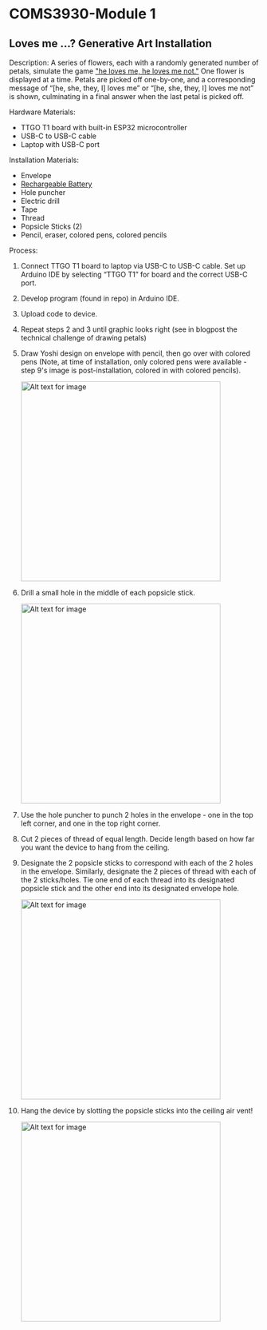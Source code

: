 # COMS3930-Module 1 

## Loves me ...? Generative Art Installation

Description:
A series of flowers, each with a randomly generated number of petals, simulate the game ["he loves me, he loves me not."](https://en.wikipedia.org/wiki/He_loves_me..._he_loves_me_not)
 One flower is displayed at a time. Petals are picked off one-by-one, and a corresponding message of “[he, she, they, I] loves me” or “[he, she, they, I] loves me not” is shown, culminating in a final answer when the last petal is picked off. 

Hardware Materials:
* TTGO T1 board with built-in ESP32 microcontroller 
* USB-C to USB-C cable 
* Laptop with USB-C port

Installation Materials: 
* Envelope
* [Rechargeable Battery](https://www.makerfocus.com/products/4pcs-952540-3-7v-1000mah-battery-with-jst1-25-connector-lithium-rechargeable-battery)
* Hole puncher
* Electric drill
* Tape
* Thread
* Popsicle Sticks (2) 
* Pencil, eraser, colored pens, colored pencils 

Process: 
1. Connect TTGO T1 board to laptop via USB-C to USB-C cable. Set up Arduino IDE by selecting “TTGO T1” for board and the correct USB-C port. 
2. Develop program (found in repo) in Arduino IDE.
3. Upload code to device.
4. Repeat steps 2 and 3 until graphic looks right (see in blogpost the technical challenge of drawing petals)
5. Draw Yoshi design on envelope with pencil, then go over with colored pens (Note, at time of installation, only colored pens were available - step 9's image is post-installation, colored in with colored pencils).
   
   <img src="images/drawing.png" width="400" alt="Alt text for image">
   
7. Drill a small hole in the middle of each popsicle stick.
   
   <img src="images/drill.png" width="400" alt="Alt text for image">
   
8. Use the hole puncher to punch 2 holes in the envelope - one in the top left corner, and one in the top right corner.
9. Cut 2 pieces of thread of equal length. Decide length based on how far you want the device to hang from the ceiling.
10. Designate the 2 popsicle sticks to correspond with each of the 2 holes in the envelope. Similarly, designate the 2 pieces of thread with each of the 2 sticks/holes. Tie one end of each thread into its designated popsicle stick and the other end into its designated envelope hole.

    <img src="images/stick.png" width="400" alt="Alt text for image">
    
11. Hang the device by slotting the popsicle sticks into the ceiling air vent!
    
    <img src="images/hungup.png" width="400" alt="Alt text for image">

